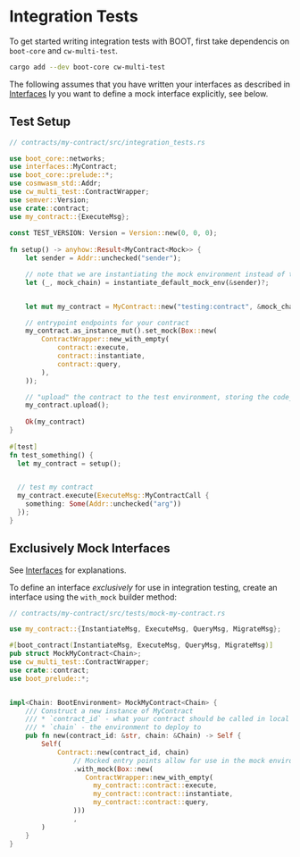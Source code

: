 # Integration Tests

To get started writing integration tests with BOOT, first take dependencis on `boot-core` and `cw-multi-test`.

```bash
cargo add --dev boot-core cw-multi-test
```

The following assumes that you have written your interfaces as described in [Interfaces](./quick_start/interfaces.md) Iy you want to define a mock interface explicitly, see below.

## Test Setup

```rust
// contracts/my-contract/src/integration_tests.rs

use boot_core::networks;  
use interfaces::MyContract;
use boot_core::prelude::*;  
use cosmwasm_std::Addr;  
use cw_multi_test::ContractWrapper;
use semver::Version;
use crate::contract;
use my_contract::{ExecuteMsg};
  
const TEST_VERSION: Version = Version::new(0, 0, 0);  
  
fn setup() -> anyhow::Result<MyContract<Mock>> {  
    let sender = Addr::unchecked("sender"); 

    // note that we are instantiating the mock environment instead of the daemon_environment
    let (_, mock_chain) = instantiate_default_mock_env(&sender)?;  


    let mut my_contract = MyContract::new("testing:contract", &mock_chain);  

    // entrypoint endpoints for your contract
    my_contract.as_instance_mut().set_mock(Box::new(  
        ContractWrapper::new_with_empty(
            contract::execute,  
            contract::instantiate,  
            contract::query,  
        ),
    ));

    // "upload" the contract to the test environment, storing the code_id
    my_contract.upload(); 
  
    Ok(my_contract)  
}  
  
#[test]  
fn test_something() {  
  let my_contract = setup();  


  // test my contract
  my_contract.execute(ExecuteMsg::MyContractCall {
    something: Some(Addr::unchecked("arg"))
  });
}
```

## Exclusively Mock Interfaces

See [Interfaces](./quick_start/interfaces.md)  for explanations.

To define an interface *exclusively* for use in integration testing, create an interface using the `with_mock` builder method:

```rust
// contracts/my-contract/src/tests/mock-my-contract.rs

use my_contract::{InstantiateMsg, ExecuteMsg, QueryMsg, MigrateMsg};

#[boot_contract(InstantiateMsg, ExecuteMsg, QueryMsg, MigrateMsg)]
pub struct MockMyContract<Chain>;
use cw_multi_test::ContractWrapper;
use crate::contract;
use boot_prelude::*;


impl<Chain: BootEnvironment> MockMyContract<Chain> {
    /// Construct a new instance of MyContract
    /// * `contract_id` - what your contract should be called in local state (*not* on-chain)
    /// * `chain` - the environment to deploy to
    pub fn new(contract_id: &str, chain: &Chain) -> Self {
        Self(
            Contract::new(contract_id, chain)
                // Mocked entry points allow for use in the mock environment (cw-multi-test)
                .with_mock(Box::new(
                   ContractWrapper::new_with_empty(
                     my_contract::contract::execute,
                     my_contract::contract::instantiate,
                     my_contract::contract::query,
                )))
                ,
        )
    }
}
```
